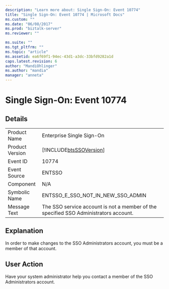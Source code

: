 ```yaml
---
description: "Learn more about: Single Sign-On: Event 10774"
title: "Single Sign-On: Event 10774 | Microsoft Docs"
ms.custom: ""
ms.date: "06/08/2017"
ms.prod: "biztalk-server"
ms.reviewer: ""

ms.suite: ""
ms.tgt_pltfrm: ""
ms.topic: "article"
ms.assetid: ea6f69f1-94ec-43d1-a3dc-33bfd9282a1d
caps.latest.revision: 6
author: "MandiOhlinger"
ms.author: "mandia"
manager: "anneta"
---
```

# Single Sign-On: Event 10774
## Details  
  
|                 |                                                                                      |
|-----------------|--------------------------------------------------------------------------------------|
|  Product Name   |                              Enterprise Single Sign-On                               |
| Product Version |              [!INCLUDE[btsSSOVersion](../includes/btsssoversion-md.md)]              |
|    Event ID     |                                        10774                                         |
|  Event Source   |                                        ENTSSO                                        |
|    Component    |                                         N/A                                          |
|  Symbolic Name  |                          ENTSSO_E_SSO_NOT_IN_NEW_SSO_ADMIN                           |
|  Message Text   | The SSO service account is not a member of the specified SSO Administrators account. |
  
## Explanation  
 In order to make changes to the SSO Administrators account, you must be a member of that account.  
  
## User Action  
 Have your system administrator help you contact a member of the SSO Administrators account.
